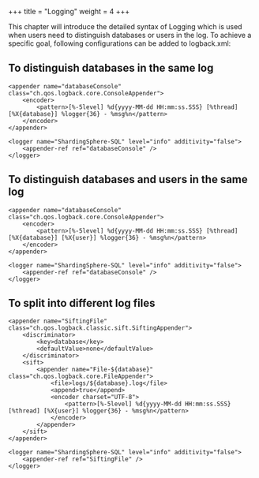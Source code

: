 +++
title = "Logging"
weight = 4
+++

This chapter will introduce the detailed syntax of Logging which is used when users need to distinguish databases or users in the log. To achieve a specific goal, following configurations can be added to logback.xml:

## To distinguish databases in the same log
```
<appender name="databaseConsole" class="ch.qos.logback.core.ConsoleAppender">
    <encoder>
        <pattern>[%-5level] %d{yyyy-MM-dd HH:mm:ss.SSS} [%thread] [%X{database}] %logger{36} - %msg%n</pattern>
    </encoder>
</appender>

<logger name="ShardingSphere-SQL" level="info" additivity="false">
    <appender-ref ref="databaseConsole" />
</logger>
```

## To distinguish databases and users in the same log
```
<appender name="databaseConsole" class="ch.qos.logback.core.ConsoleAppender">
    <encoder>
        <pattern>[%-5level] %d{yyyy-MM-dd HH:mm:ss.SSS} [%thread] [%X{database}] [%X{user}] %logger{36} - %msg%n</pattern>
    </encoder>
</appender>

<logger name="ShardingSphere-SQL" level="info" additivity="false">
    <appender-ref ref="databaseConsole" />
</logger>
```

## To split into different log files
```
<appender name="SiftingFile" class="ch.qos.logback.classic.sift.SiftingAppender">
    <discriminator>
        <key>database</key>
        <defaultValue>none</defaultValue>
    </discriminator>
    <sift>
        <appender name="File-${database}" class="ch.qos.logback.core.FileAppender">
            <file>logs/${database}.log</file>
            <append>true</append>
            <encoder charset="UTF-8">
                <pattern>[%-5level] %d{yyyy-MM-dd HH:mm:ss.SSS} [%thread] [%X{user}] %logger{36} - %msg%n</pattern>
            </encoder>
        </appender>
    </sift>
</appender>

<logger name="ShardingSphere-SQL" level="info" additivity="false">
    <appender-ref ref="SiftingFile" />
</logger>
```
